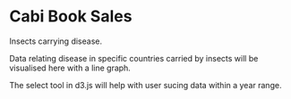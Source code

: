 # Cabi Book Sales
Insects carrying disease. 

Data relating disease in specific countries carried by insects will be visualised here with a line graph. 

The select tool in d3.js will help with user sucing data within a year range. 


